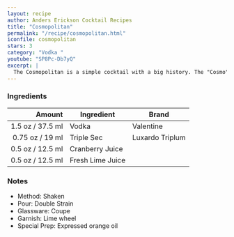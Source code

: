 ```yaml
---
layout: recipe
author: Anders Erickson Cocktail Recipes
title: "Cosmopolitan"
permalink: "/recipe/cosmopolitan.html"
iconfile: cosmopolitan
stars: 3
category: "Vodka "
youtube: "SP8Pc-Db7yQ"
excerpt: |
  The Cosmopolitan is a simple cocktail with a big history. The "Cosmo" is known for its vibrant pink color and tart, sweet flavor. It gained widespread popularity in the 1990s, particularly after its association with the TV show "Sex and the City."
---
```


### Ingredients

|  Amount | Ingredient       | Brand           |
| ------: | ---------------- | --------------- |
|  1.5 oz / 37.5 ml | Vodka            | Valentine       |
| 0.75 oz / 19 ml | Triple Sec       | Luxardo Triplum |
|  0.5 oz / 12.5 ml | Cranberry Juice  |
|  0.5 oz / 12.5 ml | Fresh Lime Juice |

### Notes

- Method: Shaken
- Pour: Double Strain
- Glassware: Coupe
- Garnish: Lime wheel
- Special Prep: Expressed orange oil
